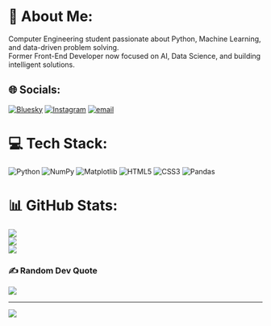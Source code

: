 # 💫 About Me:
Computer Engineering student passionate about Python, Machine Learning, and data-driven problem solving. <br>Former Front-End Developer now focused on AI, Data Science, and building intelligent solutions.


## 🌐 Socials:
[![Bluesky](https://img.shields.io/badge/bluesky-0285FF?style=for-the-badge&logo=bluesky&logoColor=%23FFFFFF)](https://bsky.app/profile/ErfanJbakhsh) [![Instagram](https://img.shields.io/badge/Instagram-%23E4405F.svg?logo=Instagram&logoColor=white)](https://instagram.com/its__erfn) [![email](https://img.shields.io/badge/Email-D14836?logo=gmail&logoColor=white)](mailto:erfan.jahanbakhsh82@gmail.com) 

# 💻 Tech Stack:
![Python](https://img.shields.io/badge/python-3670A0?style=for-the-badge&logo=python&logoColor=ffdd54) ![NumPy](https://img.shields.io/badge/numpy-%23013243.svg?style=for-the-badge&logo=numpy&logoColor=white) ![Matplotlib](https://img.shields.io/badge/Matplotlib-%23ffffff.svg?style=for-the-badge&logo=Matplotlib&logoColor=black) ![HTML5](https://img.shields.io/badge/html5-%23E34F26.svg?style=for-the-badge&logo=html5&logoColor=white) ![CSS3](https://img.shields.io/badge/css3-%231572B6.svg?style=for-the-badge&logo=css3&logoColor=white) ![Pandas](https://img.shields.io/badge/pandas-%23150458.svg?style=for-the-badge&logo=pandas&logoColor=white)
# 📊 GitHub Stats:
![](https://github-readme-stats.vercel.app/api?username=erfanjbakhsh&theme=dark&hide_border=false&include_all_commits=false&count_private=false)<br/>
![](https://nirzak-streak-stats.vercel.app/?user=erfanjbakhsh&theme=dark&hide_border=false)<br/>
![](https://github-readme-stats.vercel.app/api/top-langs/?username=erfanjbakhsh&theme=dark&hide_border=false&include_all_commits=false&count_private=false&layout=compact)

### ✍️ Random Dev Quote
![](https://quotes-github-readme.vercel.app/api?type=horizontal&theme=radical)

---
[![](https://visitcount.itsvg.in/api?id=erfanjbakhsh&icon=0&color=0)](https://visitcount.itsvg.in)

<!-- Proudly created with GPRM ( https://gprm.itsvg.in ) -->
